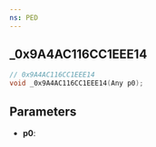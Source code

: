 ```yaml
---
ns: PED
---
```

## _0x9A4AC116CC1EEE14

```c
// 0x9A4AC116CC1EEE14
void _0x9A4AC116CC1EEE14(Any p0);
```

## Parameters
* **p0**:
